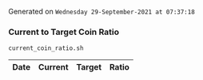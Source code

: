 Generated on `Wednesday 29-September-2021 at 07:37:18`

### Current to Target Coin Ratio
`current_coin_ratio.sh`

Date|Current|Target|Ratio
---|---|---|---

